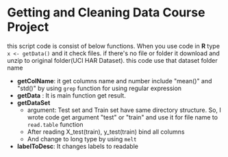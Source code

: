 # Getting and Cleaning Data Course Project

this script code is consist of below functions. When you use code in **R** type `x <- getData()` and it check files. if there's no file or folder it download and unzip to original folder(UCI HAR Dataset). this code use that dataset folder name

* **getColName**: it get columns name and number include "mean()" and "std()" by using `grep` function for using regular expression
* **getData** : It is main function get result.
* **getDataSet** 
	- argument: Test set and Train set have same directory structure. So, I wrote code get argument "test" or "train" and use it for file name to `read.table` function
	- After reading X_test(train), y_test(train) bind all columns
	- And change to long type by using `melt`
* **labelToDesc**: It changes labels to readable
